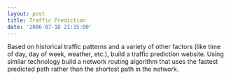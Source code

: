 ```yaml
---
layout: post
title: Traffic Prediction
date: '2006-07-18 21:35:00'
---
```


Based on historical traffic patterns and a variety of other factors (like time of day, day of week, weather, etc.), build a traffic prediction website. Using similar technology build a network routing algorithm that uses the fastest predicted path rather than the shortest path in the network.

